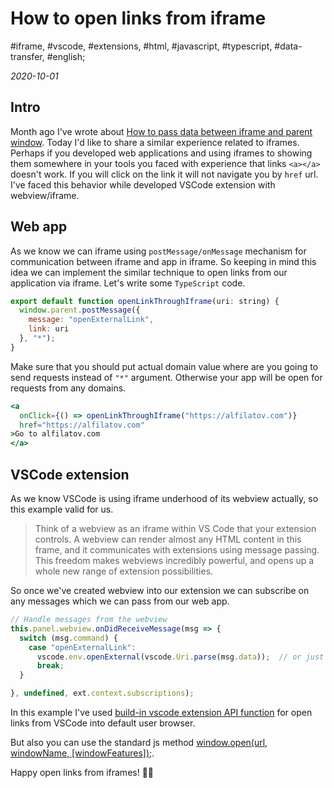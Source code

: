 # How to open links from iframe

#iframe, #vscode, #extensions, #html, #javascript, #typescript, #data-transfer, #english;

_2020-10-01_

## Intro

Month ago I've wrote about [How to pass data between iframe and parent window](/posts/how-to-pass-data-between-iframe-and-parent-window/). Today I'd like to share a similar experience related to iframes. Perhaps if you developed web applications and using iframes to showing them somewhere in your tools you faced with experience that links `<a></a>` doesn't work. If you will click on the link it will not navigate you by `href` url. I've faced this behavior while developed VSCode extension with webview/iframe.

## Web app

As we know we can iframe using `postMessage/onMessage` mechanism for communication between iframe and app in iframe. So keeping in mind this idea we can implement the similar technique to open links from our application via iframe. Let's write some `TypeScript` code.

```js
export default function openLinkThroughIframe(uri: string) {
  window.parent.postMessage({
    message: "openExternalLink",
    link: uri
  }, "*");
}
```

Make sure that you should put actual domain value where are you going to send requests instead of `"*"` argument. Otherwise your app will be open for requests from any domains.

```jsx
<a
  onClick={() => openLinkThroughIframe("https://alfilatov.com")}
  href="https://alfilatov.com"
>Go to alfilatov.com
</a>
```

## VSCode extension

As we know VSCode is using iframe underhood of its webview actually, so this example valid for us.

> Think of a webview as an iframe within VS Code that your extension controls. A webview can render almost any HTML content in this frame, and it communicates with extensions using message passing. This freedom makes webviews incredibly powerful, and opens up a whole new range of extension possibilities.

So once we've created webview into our extension we can subscribe on any messages which we can pass from our web app.

```js
// Handle messages from the webview
this.panel.webview.onDidReceiveMessage(msg => {
  switch (msg.command) {
    case "openExternalLink":
      vscode.env.openExternal(vscode.Uri.parse(msg.data));  // or just `open(msg.data)` if not vscode
      break;
  }

}, undefined, ext.context.subscriptions);
```

In this example I've used [build-in vscode extension API function](https://code.visualstudio.com/api/references/vscode-api#env) for open links from VSCode into default user browser.

But also you can use the standard js method [window.open(url, windowName, [windowFeatures]);](https://developer.mozilla.org/en-US/docs/Web/API/Window/open).

Happy open links from iframes! ✌🏼
